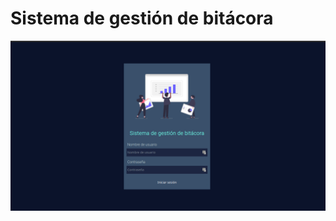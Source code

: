 # Sistema de gestión de bitácora

![alt text](https://github.com/ricardo272727/blog-management-system/blob/master/screenshot1.png?raw=true)
